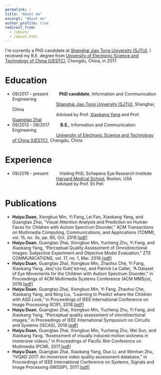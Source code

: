 ```yaml
---
permalink: /
title: "About me"
excerpt: "About me"
author_profile: true
redirect_from: 
  - /about/
  - /about.html
---
```


I'm currently a PhD candidate at [Shanghai Jiao Tong University (SJTU)](http://en.sjtu.edu.cn/). I received my B.E. degree from [University of Electronic Science and Technology of China (UESTC)](https://en.uestc.edu.cn/), Chengdu, China, in 2017.


Education
======
* 09/2017 - present &emsp;&emsp; **PhD candidate**, Information and Communication Engineering      
&emsp;&emsp;&emsp;&emsp;&emsp;&emsp;&emsp;&emsp;&emsp;&emsp; [Shanghai Jiao Tong University (SJTU)](http://en.sjtu.edu.cn/), Shanghai, China      
&emsp;&emsp;&emsp;&emsp;&emsp;&emsp;&emsp;&emsp;&emsp;&emsp; Advised by Prof. [Xiaokang Yang](https://scholar.google.ca/citations?user=yDEavdMAAAAJ&hl=en) and Prof. [Guangtao Zhai](https://scholar.google.ca/citations?user=E6zbSYgAAAAJ)
* 09/2013 - 06/2017 &emsp;&emsp; **B.E.**, Information and Communication Engineering      
&emsp;&emsp;&emsp;&emsp;&emsp;&emsp;&emsp;&emsp;&emsp;&emsp; [University of Electronic Science and Technology of China (UESTC)](https://en.uestc.edu.cn/), Chengdu, China      

Experience
======
* 09/2019 - present  &emsp;&emsp; Visiting PhD, Schepens Eye Research Institute      
&emsp;&emsp;&emsp;&emsp;&emsp;&emsp;&emsp;&emsp;&emsp;&emsp; [Harvard Medical School](https://hms.harvard.edu/), Boston, USA      
&emsp;&emsp;&emsp;&emsp;&emsp;&emsp;&emsp;&emsp;&emsp;&emsp; Advised by Prof. Eli Peli

Publications
======
* **Huiyu Duan**, Xiongkuo Min, Yi Fang, Lei Fan, Xiaokang Yang, and Guangtao Zhai, “Visual Attention Analysis and Prediction on Human Faces for Children with Autism Spectrum Disorder,” ACM Transactions on Multimedia Computing, Communications, and Applications (TOMM), vol. 15, no. 3s, pp. 90, Oct. 2019.[[pdf](http://duanhuiyu.github.io/files/2019TOMM_duan.pdf)]
* **Huiyu Duan**, Guangtao Zhai, Xiongkuo Min, Yucheng Zhu, Yi Fang, and Xiaokang Yang, “Perceptual Quality Assessment of Omnidirectional Images: Subjective Experiment and Objective Model Evaluation,” ZTE COMMUNICATIONS, vol. 17, no. 1, Mar. 2019.[[pdf](http://duanhuiyu.github.io/files/2019ZTE_published.pdf)]
* **Huiyu Duan**, Guangtao Zhai, Xiongkuo Min, Zhaohui Che, Yi Fang, Xiaokang Yang, Jes{\'u}s Guti{\'e}rrez, and Patrick Le Callet, “A Dataset of Eye Movements for the Children with Autism Spectrum Disorder,” in Proceedings of ACM Multimedia Systems Conference (ACM MMSys), 2019.[[pdf](http://duanhuiyu.github.io/files/2019ACMMMSys.pdf)]
* **Huiyu Duan**, Guangtao Zhai, Xiongkuo Min, Yi Fang, Zhaohui Che, Xiaokang Yang, and Ning Liu, “Learning to Predict where the Children with ASD Look,” in Proceedings of IEEE International Conference on Image Processing (ICIP), 2018.[[pdf](http://duanhuiyu.github.io/files/2018ICIP.pdf)]
* **Huiyu Duan**, Guangtao Zhai, Xiongkuo Min, Yucheng Zhu, Yi Fang, and Xiaokang Yang, “Perceptual quality assessment of omnidirectional images,” in Proceedings of IEEE International Symposium on Circuits and Systems (ISCAS), 2018.[[pdf](http://duanhuiyu.github.io/files/2018ISCAS.pdf)]
* **Huiyu Duan**, Guangtao Zhai, Xiongkuo Min, Yucheng Zhu, Wei Sun, and Xiaokang Yang, “Assessment of visually induced motion sickness in immersive videos,” in Proceedings of Paciﬁc Rim Conference on Multimedia (PCM), 2017.[[pdf](http://duanhuiyu.github.io/files/2017PCM.pdf)]
* **Huiyu Duan**, Guangtao Zhai, Xiaokang Yang, Duo Li, and Wenhan Zhu, “IVQAD 2017: An immersive video quality assessment database,” in Proceedings of IEEE International Conference on Systems, Signals and Image Processing (IWSSIP), 2017.[[pdf](http://duanhuiyu.github.io/files/2017IWSSIP.pdf)]
